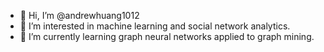 - 👋 Hi, I’m @andrewhuang1012
- 👀 I’m interested in machine learning and social network analytics.
- 🌱 I’m currently learning graph neural networks applied to graph mining.
<!--- 💞️ I’m looking to collaborate on ...
- 📫 How to reach me ...
--->
<!---
andrewhuang1012/andrewhuang1012 is a ✨ special ✨ repository because its `README.md` (this file) appears on your GitHub profile.
You can click the Preview link to take a look at your changes.
--->
